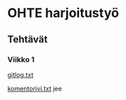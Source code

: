 # OHTE harjoitustyö
## Tehtävät
### Viikko 1
[gitlog.txt](https://github.com/meeries/ot-harjoitustyo/edit/master/laskarit/viikko1/gitlog.txt)

[komentorivi.txt](https://github.com/meeries/ot-harjoitustyo/blob/master/laskarit/viikko1/komentorivi.txt)
jee
